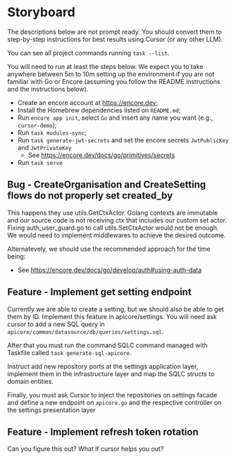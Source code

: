 # Storyboard

The descriptions below are not prompt ready. You should convert them to
step-by-step instructions for best results using Cursor (or any other LLM).

You can see all project commands running `task --list`.

You will need to run at least the steps below. We expect you to take anywhere
between 5m to 10m setting up the environment if you are not familiar with Go
or Encore (assuming you follow the README instructions and the instructions
below).

- Create an encore account at <https://encore.dev>;
- Install the Homebrew dependencies listed on `README.md`;
- Run `encore app init`, select `Go` and insert any name you want (e.g., `cursor-demo`);
- Run `task modules-sync`;
- Run `task generate-jwt-secrets` and set the encore secrets `JwtPublicKey` and `JwtPrivateKey`
  - See <https://encore.dev/docs/go/primitives/secrets>
- Run `task serve`

## Bug - CreateOrganisation and CreateSetting flows do not properly set created_by

This happens they use utils.GetCtxActor. Golang contexts are immutable and
our source code is not receiving ctx that includes our custom set actor. Fixing
auth_user_guard.go to call utils.SetCtxActor would not be enough. We would
need to implement middlewares to achieve the desired outcome.

Alternatevely, we should use the recommended approach for the time being:

- See <https://encore.dev/docs/go/develop/auth#using-auth-data>

## Feature - Implement get setting endpoint

Currently we are able to create a setting, but we should also be able to get
them by ID. Implement this feature in apicore/settings. You will need ask cursor
to add a new SQL query in `apicore/common/datasource/db/queries/settings.sql`.

After that you must run the command SQLC command managed with Taskfile called
`task generate-sql-apicore`.

Instruct add new repository ports at the settings application layer, implement
them in the infrastructure layer and map the SQLC structs to domain entities.

Finally, you must ask Cursor to inject the repositories on settings facade and
define a new endpoint on `apicore.go` and the respective controller on the
settings presentation layer

## Feature - Implement refresh token rotation

Can you figure this out? What if cursor helps you out?
